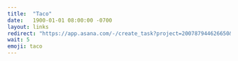 ```yaml
---
title:  "Taco"
date:   1900-01-01 08:00:00 -0700
layout: links
redirect: "https://app.asana.com/-/create_task?project=200787944626650&name=taco&description=Added%20from%20shortlink"
wait: 5
emoji: taco
---
```



